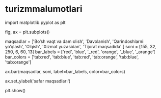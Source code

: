 # turizmmalumotlari
import matplotlib.pyplot as plt

fig, ax = plt.subplots()

maqsadlar = ['Bo‘sh vaqt va dam olish', 'Davolanish', 'Qarindoshlarni yo‘qlash', 'O‘qish', 'Xizmat yuzasidan', 'Tijorat maqsadida' ]
soni = [155, 32, 250, 6, 60, 13]
bar_labels = ['red', 'blue', '_red', 'orange', '_blue', '_orange']
bar_colors = ['tab:red', 'tab:blue', 'tab:red', 'tab:orange', 'tab:blue', 'tab:orange']

ax.bar(maqsadlar, soni, label=bar_labels, color=bar_colors)

ax.set_ylabel('safar maqsadlari')



plt.show()
